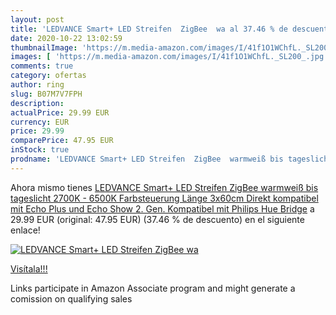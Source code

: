 ```yaml
---
layout: post
title: 'LEDVANCE Smart+ LED Streifen  ZigBee  wa al 37.46 % de descuento'
date: 2020-10-22 13:02:59
thumbnailImage: 'https://m.media-amazon.com/images/I/41f1O1WChfL._SL200_.jpg'
images: [ 'https://m.media-amazon.com/images/I/41f1O1WChfL._SL200_.jpg' ]
comments: true
category: ofertas
author: ring
slug: B07M7V7FPH
description:
actualPrice: 29.99 EUR
currency: EUR
price: 29.99
comparePrice: 47.95 EUR
inStock: true
prodname: 'LEDVANCE Smart+ LED Streifen  ZigBee  warmweiß bis tageslicht  2700K - 6500K   Farbsteuerung  Länge 3x60cm  Direkt kompatibel mit Echo Plus und Echo Show  2. Gen.   Kompatibel mit Philips Hue Bridge'
---
```


Ahora mismo tienes [LEDVANCE Smart+ LED Streifen  ZigBee  warmweiß bis tageslicht  2700K - 6500K   Farbsteuerung  Länge 3x60cm  Direkt kompatibel mit Echo Plus und Echo Show  2. Gen.   Kompatibel mit Philips Hue Bridge](https://www.amazon.de/dp/B07M7V7FPH/?tag=tolees0ca-21) a 29.99 EUR (original: 47.95 EUR) (37.46 %  de descuento) en el siguiente enlace!

[![LEDVANCE Smart+ LED Streifen  ZigBee  wa](https://m.media-amazon.com/images/I/41f1O1WChfL._SL200_.jpg)](https://www.amazon.de/dp/B07M7V7FPH/?tag=tolees0ca-21)

[Visítala!!!](https://www.amazon.de/dp/B07M7V7FPH/?tag=tolees0ca-21)

Links participate in Amazon Associate program and might generate a comission on qualifying sales
